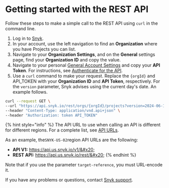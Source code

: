 # Getting started with the REST API

Follow these steps to make a simple call to the REST API using `curl` in the command line.

1. Log in to [Snyk](https://snyk.io/).
2. In your account, use the left navigation to find an **Organization** where you have Projects you can list.
3. Navigate to your **Organization Settings**, and on the **General** settings page, find your **Organization ID** and copy the value.
4. Navigate to your personal [General Account Settings](https://app.snyk.io/account/) and copy your **API Token**. For instructions, see [Authenticate for the API](authentication-for-api/authenticate-for-the-api.md).
5. Use a `curl` command to make your request. Replace the `{orgId}` and API\_TOKEN with your **Organization ID** and **API Token**, respectively. For the `version` parameter, Snyk advises using the current day's date. An example follows.

```sh
curl --request GET \
--url "https://api.snyk.io/rest/orgs/{orgId}/projects?version=2024-06-10" \
--header "Content-Type: application/vnd.api+json" \
--header "Authorization: token API_TOKEN"
```

{% hint style="info" %}
The API URL to use when calling an API is different for different regions. For a complete list, see [API URLs](about-the-rest-api.md#api-urls).

As an example, the`SNYK-US-02`region API URLs are the following:

* **API V1:** https://api.us.snyk.io/v1/&#x20;
* **REST API:** https://api.us.snyk.io/rest/&#x20;
{% endhint %}

Note that if you use the parameter `target-reference`, you must URL-encode it.

If you have any problems or questions, contact [Snyk support](https://support.snyk.io/hc/en-us/requests/new).
